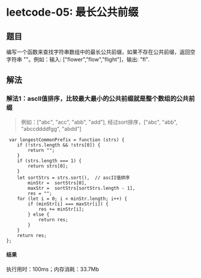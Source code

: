 # leetcode-05: 最长公共前缀
## 题目
编写一个函数来查找字符串数组中的最长公共前缀，如果不存在公共前缀，返回空字符串 ""。例如：输入: ["flower","flow","flight"]，输出: "fl".

## 解法
### 解法1：ascII值排序，比较最大最小的公共前缀就是整个数组的公共前缀
> 例如：["abc", "acc", "abb", "add"], 经过sort排序，["abc", "abb", "abccddddfgg",  "abdd"]

```
 var longestCommonPrefix = function (strs) {
    if (!strs.length && !strs[0]) {
        return "";
    }
    if (strs.length === 1) {
        return strs[0];
    }
    let sortStrs = strs.sort(),  // ascII值排序
        minStr =  sortStrs[0],
        maxStr =  sortStrs[sortStrs.length - 1],
        res = "";
    for (let i = 0; i < minStr.length; i++) {
        if (minStr[i] === maxStr[i]) {
            res += minStr[i];
        } else {
            return res;
        }
    }
    return res;
};
```

#### 结果
执行用时：100ms；内存消耗：33.7Mb